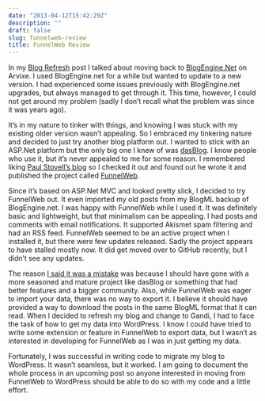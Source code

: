 ```yaml
---
date: "2013-04-12T15:42:29Z"
description: ""
draft: false
slug: funnelweb-review
title: FunnelWeb Review
---
```



In my [Blog Refresh](http://www.codecisions.com/blog-refresh/ "Blog Refresh") post I talked about moving back to [BlogEngine.Net](http://www.dotnetblogengine.net) on Arvixe. I used BlogEngine.net for a while but wanted to update to a new version. I had experienced some issues previously with BlogEngine.net upgrades, but always managed to get through it. This time, however, I could not get around my problem (sadly I don’t recall what the problem was since it was years ago).

It’s in my nature to tinker with things, and knowing I was stuck with my existing older version wasn’t appealing. So I embraced my tinkering nature and decided to just try another blog platform out. I wanted to stick with an ASP.Net platform but the only big one I knew of was [dasBlog](http://dasblog.codeplex.com/). I know people who use it, but it’s never appealed to me for some reason. I remembered liking [Paul Stovell’s blog](http://paulstovell.com/blog) so I checked it out and found out he wrote it and published the project called [FunnelWeb](http://funnelweblog.com/).

Since it’s based on ASP.Net MVC and looked pretty slick, I decided to try FunnelWeb out. It even imported my old posts from my BlogML backup of BlogEngine.net. I was happy with FunnelWeb while I used it. It was definitely basic and lightweight, but that minimalism can be appealing. I had posts and comments with email notifications. It supported Akismet spam filtering and had an RSS feed. FunnelWeb seemed to be an active project when I installed it, but there were few updates released. Sadly the project appears to have stalled mostly now. It did get moved over to GitHub recently, but I didn’t see any updates.

The reason [I said it was a mistake](http://www.codecisions.com/blog-refresh/ "Blog Refresh") was because I should have gone with a more seasoned and mature project like dasBlog or something that had better features and a bigger community. Also, while FunnelWeb was eager to import your data, there was no way to export it. I believe it should have provided a way to download the posts in the same BlogML format that it can read. When I decided to refresh my blog and change to Gandi, I had to face the task of how to get my data into WordPress. I know I could have tried to write some extension or feature in FunnelWeb to export data, but I wasn’t as interested in developing for FunnelWeb as I was in just getting my data.

Fortunately, I was successful in writing code to migrate my blog to WordPress. It wasn’t seamless, but it worked. I am going to document the whole process in an upcoming post so anyone interested in moving from FunnelWeb to WordPress should be able to do so with my code and a little effort.

